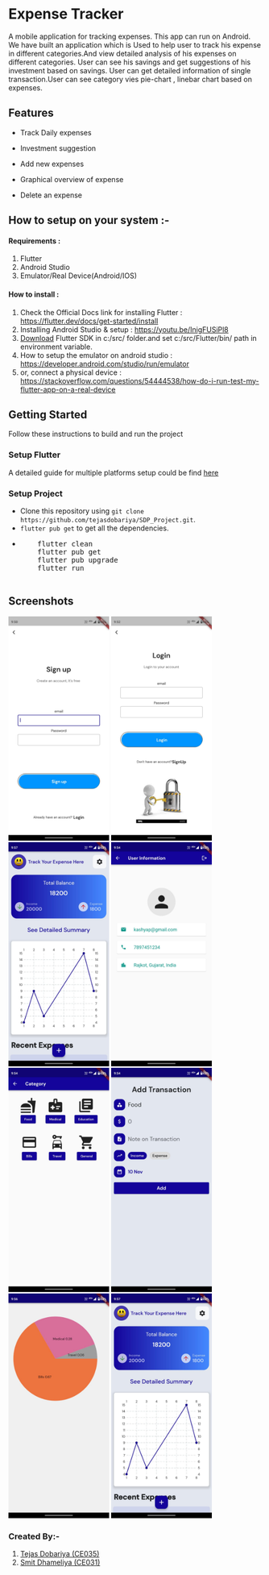 # Expense Tracker

A mobile application for tracking expenses. This app can run on Android. We have built an application which is Used to help user to track his expense in different categories.And view detailed analysis of his expenses on different categories. User can see his savings and get suggestions of his investment based on savings. User can get detailed information of single transaction.User can see category vies pie-chart , linebar chart  based on expenses.

## Features

- Track Daily expenses

- Investment suggestion

- Add new expenses

- Graphical overview of expense

- Delete an expense

## How to setup on your system :- 

#### Requirements : 
 1. Flutter
 2. Android Studio 
 3. Emulator/Real Device(Android/IOS)

#### How to install : 

1. Check the Official Docs link for installing Flutter : https://flutter.dev/docs/get-started/install 
2. Installing Android Studio & setup : https://youtu.be/InigFUSiPl8
3. [Download](https://flutter.dev/docs/get-started/install) Flutter SDK in c:/src/ folder.and set c:/src/Flutter/bin/ path in environment variable.
4. How to setup the emulator on android studio : https://developer.android.com/studio/run/emulator 
5. or, connect a physical device : https://stackoverflow.com/questions/54444538/how-do-i-run-test-my-flutter-app-on-a-real-device

## Getting Started

Follow these instructions to build and run the project

### Setup Flutter

A detailed guide for multiple platforms setup could be find [here](https://flutter.dev/docs/get-started/install/)

### Setup Project

- Clone this repository using `git clone https://github.com/tejasdobariya/SDP_Project.git`.
- `flutter pub get` to get all the dependencies.
- <pre>
      flutter clean 
      flutter pub get 
      flutter pub upgrade 
      flutter run
    </pre>

## Screenshots


<p>
<img src="assets/images/one.jpeg" alt="Splash View" width="200">
<img src="assets/images/two.jpeg" alt="Splash View" width="200">
<img src="assets/images/eight.jpeg" alt="Splash View" width="200">
<img src="assets/images/three.jpeg" alt="Splash View" width="200">
<img src="assets/images/four.jpeg" alt="Splash View" width="200">
<img src="assets/images/five.jpeg" alt="Splash View" width="200">
<img src="assets/images/six.jpeg" alt="Splash View" width="200">
<img src="assets/images/eight.jpeg" alt="Splash View" width="200">
</p>

### Created By:-
1) [Tejas Dobariya (CE035)](https://github.com/tejasdobariya/)
2) [Smit Dhameliya (CE031)](https://github.com/smitdhameliya1/)

